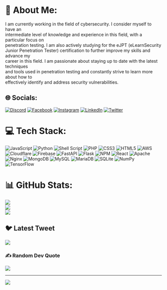 # 💫 About Me:
I am currently working in the field of cybersecurity. I consider myself to have an <br>intermediate level of knowledge and experience in this field, with a particular focus on <br>penetration testing. I am also actively studying for the eJPT (eLearnSecurity <br>Junior Penetration Tester) certification to further improve my skills and advance my <br>career in this field. I am passionate about staying up to date with the latest techniques <br>and tools used in penetration testing and constantly strive to learn more about how to <br>effectively identify and address security vulnerabilities.


## 🌐 Socials:
[![Discord](https://img.shields.io/badge/Discord-%237289DA.svg?logo=discord&logoColor=white)](https://discord.gg/https://discord.gg/QJe4wYHwtw) [![Facebook](https://img.shields.io/badge/Facebook-%231877F2.svg?logo=Facebook&logoColor=white)](https://facebook.com/dracozona00) [![Instagram](https://img.shields.io/badge/Instagram-%23E4405F.svg?logo=Instagram&logoColor=white)](https://instagram.com/DracoZona) [![LinkedIn](https://img.shields.io/badge/LinkedIn-%230077B5.svg?logo=linkedin&logoColor=white)](https://linkedin.com/in/jaspervan-m) [![Twitter](https://img.shields.io/badge/Twitter-%231DA1F2.svg?logo=Twitter&logoColor=white)](https://twitter.com/jazfur) 

# 💻 Tech Stack:
![JavaScript](https://img.shields.io/badge/javascript-%23323330.svg?style=for-the-badge&logo=javascript&logoColor=%23F7DF1E) ![Python](https://img.shields.io/badge/python-3670A0?style=for-the-badge&logo=python&logoColor=ffdd54) ![Shell Script](https://img.shields.io/badge/shell_script-%23121011.svg?style=for-the-badge&logo=gnu-bash&logoColor=white) ![PHP](https://img.shields.io/badge/php-%23777BB4.svg?style=for-the-badge&logo=php&logoColor=white) ![CSS3](https://img.shields.io/badge/css3-%231572B6.svg?style=for-the-badge&logo=css3&logoColor=white) ![HTML5](https://img.shields.io/badge/html5-%23E34F26.svg?style=for-the-badge&logo=html5&logoColor=white) ![AWS](https://img.shields.io/badge/AWS-%23FF9900.svg?style=for-the-badge&logo=amazon-aws&logoColor=white) ![Cloudflare](https://img.shields.io/badge/Cloudflare-F38020?style=for-the-badge&logo=Cloudflare&logoColor=white) ![Firebase](https://img.shields.io/badge/firebase-%23039BE5.svg?style=for-the-badge&logo=firebase) ![FastAPI](https://img.shields.io/badge/FastAPI-005571?style=for-the-badge&logo=fastapi) ![Flask](https://img.shields.io/badge/flask-%23000.svg?style=for-the-badge&logo=flask&logoColor=white) ![NPM](https://img.shields.io/badge/NPM-%23000000.svg?style=for-the-badge&logo=npm&logoColor=white) ![React](https://img.shields.io/badge/react-%2320232a.svg?style=for-the-badge&logo=react&logoColor=%2361DAFB) ![Apache](https://img.shields.io/badge/apache-%23D42029.svg?style=for-the-badge&logo=apache&logoColor=white) ![Nginx](https://img.shields.io/badge/nginx-%23009639.svg?style=for-the-badge&logo=nginx&logoColor=white) ![MongoDB](https://img.shields.io/badge/MongoDB-%234ea94b.svg?style=for-the-badge&logo=mongodb&logoColor=white) ![MySQL](https://img.shields.io/badge/mysql-%2300f.svg?style=for-the-badge&logo=mysql&logoColor=white) ![MariaDB](https://img.shields.io/badge/MariaDB-003545?style=for-the-badge&logo=mariadb&logoColor=white) ![SQLite](https://img.shields.io/badge/sqlite-%2307405e.svg?style=for-the-badge&logo=sqlite&logoColor=white) ![NumPy](https://img.shields.io/badge/numpy-%23013243.svg?style=for-the-badge&logo=numpy&logoColor=white) ![TensorFlow](https://img.shields.io/badge/TensorFlow-%23FF6F00.svg?style=for-the-badge&logo=TensorFlow&logoColor=white)
# 📊 GitHub Stats:
![](https://github-readme-stats.vercel.app/api?username=DracoZona&theme=dark&hide_border=false&include_all_commits=true&count_private=true)<br/>
![](https://github-readme-streak-stats.herokuapp.com/?user=DracoZona&theme=dark&hide_border=false)<br/>
![](https://github-readme-stats.vercel.app/api/top-langs/?username=DracoZona&theme=dark&hide_border=false&include_all_commits=true&count_private=true&layout=compact)

## 🐦 Latest Tweet
[![](https://gtce.itsvg.in/api?username=jazfur)](https://gtce.itsvg.in)

### ✍️ Random Dev Quote
![](https://quotes-github-readme.vercel.app/api?type=horizontal&theme=tokyonight)

---
[![](https://visitcount.itsvg.in/api?id=DracoZona&icon=2&color=8)](https://visitcount.itsvg.in)

<!-- Proudly created with GPRM ( https://gprm.itsvg.in ) -->
